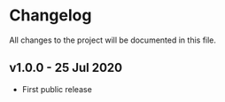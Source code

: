 # Changelog
All changes to the project will be documented in this file.

## v1.0.0 - 25 Jul 2020
- First public release